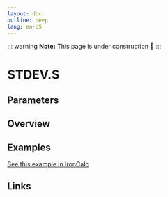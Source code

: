 ```yaml
---
layout: doc
outline: deep
lang: en-US
---
```


::: warning
**Note:** This page is under construction 🚧
:::

# STDEV.S

## Parameters

## Overview

## Examples

[See this example in IronCalc](https://app.ironcalc.com/?filename=stdev.s)

## Links